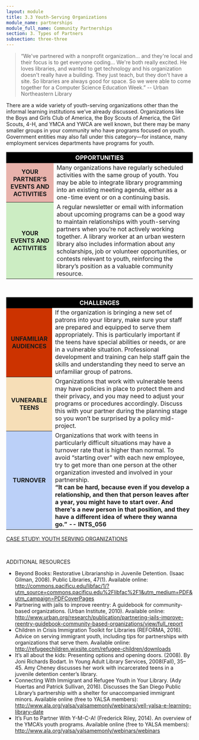 ```yaml
---
layout: module
title: 3.3 Youth-Serving Organizations
module_name: partnerships
module_full_name: Community Partnerships
section: 3. Types of Partners
subsection: three-three
---
```


>“We've partnered with a nonprofit organization... and they're local and their focus is to get everyone coding… We're both really excited. He loves libraries, and wanted to get technology and his organization doesn't really have a building. They just teach, but they don't have a site. So libraries are always good for space. So we were able to come together for a Computer Science Education Week.” -- Urban Northeastern Library 

There are a wide variety of youth-serving organizations other than the informal learning institutions we’ve already discussed. Organizations like the Boys and Girls Club of America, the Boy Scouts of America, the Girl Scouts, 4-H, and YMCA and YWCA are well known, but there may be many smaller groups in your community who have programs focused on youth. Government entities may also fall under this category—for instance, many employment services departments have programs for youth.

<table> 
<tr style="background-color:#000000"><th style="color:white;" colspan = "2">OPPORTUNITIES</th></tr> 
<tr><th bgcolor="#E8B2AB">YOUR PARTNER'S EVENTS AND ACTIVITIES</th><td>Many organizations have regularly scheduled activities with the same group of youth. You may be able to integrate library programming into an existing meeting agenda, either as a one-time event or on a continuing basis.</td></tr> 
<tr><th style="background-color:#CCEDC3">YOUR EVENTS AND ACTIVITIES</th><td>A regular newsletter or email with information about upcoming programs can be a good way to maintain relationships with youth-serving partners when you’re not actively working together. A library worker at an urban western library also includes information about any scholarships, job or volunteer opportunities, or contests relevant to youth, reinforcing the library’s position as a valuable community resource.</td></tr>
</table>
<br>

<table> 
<tr style="background-color:#000000"><th style="color:white;" colspan = "2">CHALLENGES</th></tr> 
<tr><th bgcolor="#cc3300">UNFAMILIAR AUDIENCES</th><td>If the organization is bringing a new set of patrons into your library, make sure your staff are prepared and equipped to serve them appropriately. This is particularly important if the teens have special abilities or needs, or are in a vulnerable situation. Professional development and training can help staff gain the skills and understanding they need to serve an unfamiliar group of patrons.</td></tr> 
<tr><th style="background-color:#F6DEB7">VUNERABLE TEENS</th><td>Organizations that work with vulnerable teens may have policies in place to protect them and their privacy, and you may need to adjust your programs or procedures accordingly. Discuss this with your partner during the planning stage so you won’t be surprised by a policy mid-project.</td></tr>
<tr><th style="background-color:#BBD0F8">TURNOVER</th><td>Organizations that work with teens in particularly difficult situations may have a turnover rate that is higher than normal. To avoid “starting over” with each new employee, try to get more than one person at the other organization invested and involved in your partnership.  
<br>
<b>“It can be hard, because even if you develop a relationship, and then that person leaves after a year, you might have to start over. And there's a new person in that position, and they have a different idea of where they wanna go.” -- INTS_056</b></td></tr>
</table>

<div class="case_study_box"> 
 <p><a href="" class="external">CASE STUDY: YOUTH SERVING ORGANIZATIONS</a></p> 
</div>
<br>

<div class="resources"> 

<span class="box-title">ADDITIONAL RESOURCES</span> 
<ul>
  <li>Beyond Books: Restorative Librarianship in Juvenile Detention. (Isaac Gilman, 2008). Public Libraries, 47(1). Available online: <a href="http://commons.pacificu.edu/libfac/1/?utm_source=commons.pacificu.edu%2Flibfac%2F1&utm_medium=PDF&utm_campaign=PDFCoverPages">http://commons.pacificu.edu/libfac/1/?utm_source=commons.pacificu.edu%2Flibfac%2F1&utm_medium=PDF&utm_campaign=PDFCoverPages</a></li>

  <li>Partnering with jails to improve reentry: A guidebook for community-based organizations. (Urban Institute, 2010). Available online: <a href="http://www.urban.org/research/publication/partnering-jails-improve-reentry-guidebook-community-based-organizations/view/full_report" target="_blank">http://www.urban.org/research/publication/partnering-jails-improve-reentry-guidebook-community-based-organizations/view/full_report</a></li>

  <li>Children in Crisis Immigration Toolkit for Libraries (REFORMA, 2016). Advice on serving immigrant youth, including tips for partnerships with organizations that serve them. Available online: <a href="http://refugeechildren.wixsite.com/refugee-children/downloads" target="_blank">http://refugeechildren.wixsite.com/refugee-children/downloads</a></li>

  <li>It’s all about the kids: Presenting options and opening doors. (2008). By Joni Richards Bodart. In Young Adult Library Services, 2008(Fall), 35–45. Amy Cheney discusses her work with incarcerated teens in a juvenile detention center’s library. </li>
  
  <li>Connecting With Immigrant and Refugee Youth in Your Library. (Ady Huertas and Patrick Sullivan, 2016). Discusses the San Diego Public Library’s partnership with a shelter for unaccompanied immigrant minors. Available online (free to YALSA members): <a href="http://www.ala.org/yalsa/yalsamemonly/webinars/yell-yalsa-e-learning-library-date" target="_blank">http://www.ala.org/yalsa/yalsamemonly/webinars/yell-yalsa-e-learning-library-date</a></li>
  
  <li>It’s Fun to Partner With Y-M-C-A! (Frederick Riley, 2014). An overview of the YMCA’s youth programs. Available online (free to YALSA members): <a href="http://www.ala.org/yalsa/yalsamemonly/webinars/webinars" target="_blank">http://www.ala.org/yalsa/yalsamemonly/webinars/webinars</a></li>
</ul>
</div>
